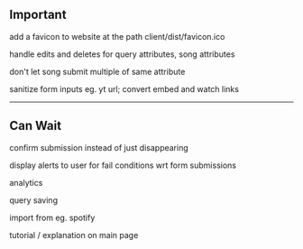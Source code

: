 ## Important

add a favicon to website at the path client/dist/favicon.ico

handle edits and deletes for query attributes, song attributes

don't let song submit multiple of same attribute

sanitize form inputs eg. yt url; convert embed and watch links

-------------

## Can Wait

confirm submission instead of just disappearing

display alerts to user for fail conditions wrt form submissions

analytics

query saving

import from eg. spotify

tutorial / explanation on main page